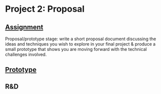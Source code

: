 # Project 2: Proposal

## [Assignment](https://pippinbarr.github.io/cart263/projects/project2/)
Proposal/prototype stage: write a short proposal document discussing the ideas and techniques you wish to explore in your final project & produce a small prototype that shows you are moving forward with the technical challenges involved.

## [Prototype](https://ylliez.github.io/CART263/projects/proj02_proposal/)

## R&D
